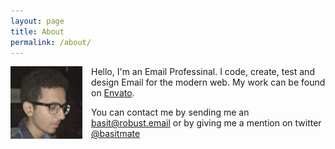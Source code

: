 ```yaml
---
layout: page
title: About
permalink: /about/
---
```


<div style="float: left; margin-right: 1em;">
<img style="width: 115px; height: auto;" width="115" height="auto" src="/images/sb.jpg" alt=""/>
</div>

Hello, I'm an Email Professinal. I code, create, test and design Email for the modern web. My work can be found on [Envato](http://themeforest.net/user/robustdesigns).

You can contact me by sending me an [basit@robust.email](mailto:basit@robust.email) or by giving me a mention on twitter [@basitmate](https://twitter.com/basitmate)
